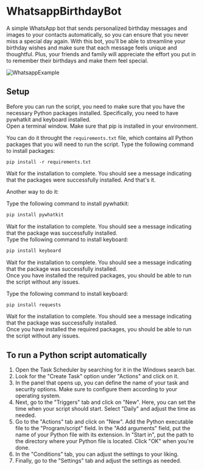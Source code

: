 # WhatsappBirthdayBot

A simple WhatsApp bot that sends personalized birthday messages and images to your contacts automatically, so you can ensure that you never miss a special day again. With this bot, you'll be able to streamline your birthday wishes and make sure that each message feels unique and thoughtful. Plus, your friends and family will appreciate the effort you put in to remember their birthdays and make them feel special.

![WhatsappExample](https://user-images.githubusercontent.com/124800316/226494295-73ee108c-aad7-4e36-b6ae-6e1e20c5e75a.JPG)



## Setup
Before you can run the script, you need to make sure that you have the necessary Python packages installed. Specifically, you need to have pywhatkit and keyboard installed.   
Open a terminal window. Make sure that pip is installed in your environment.  

You can do it throught the `requirements.txt` file, which contains all Python packages that you will need to run the script. 
Type the following command to install packages: 

```
pip install -r requirements.txt
```
Wait for the installation to complete. You should see a message indicating that the packages were successfully installed. And that's it.  

Another way to do it:  


Type the following command to install pywhatkit: 
```bash 
pip install pywhatkit 
```
Wait for the installation to complete. You should see a message indicating that the package was successfully installed.  
Type the following command to install keyboard:  
```bash
pip install keyboard  
```
Wait for the installation to complete. You should see a message indicating that the package was successfully installed.  
Once you have installed the required packages, you should be able to run the script without any issues.

Type the following command to install keyboard:  
```bash
pip install requests  
```
Wait for the installation to complete. You should see a message indicating that the package was successfully installed.  
Once you have installed the required packages, you should be able to run the script without any issues. 


## To run a Python script automatically

1.	Open the Task Scheduler by searching for it in the Windows search bar.
2.	Look for the "Create Task" option under "Actions" and click on it.
3.	In the panel that opens up, you can define the name of your task and security options. Make sure to configure them according to your operating system.
4.	Next, go to the "Triggers" tab and click on "New". Here, you can set the time when your script should start. Select "Daily" and adjust the time as needed.
5.	Go to the "Actions" tab and click on "New". Add the Python executable file to the "Program/script" field. In the "Add arguments" field, put the name of your Python file with its extension. In "Start in", put the path to the directory where your Python file is located. Click "OK" when you're done.
6.	In the "Conditions" tab, you can adjust the settings to your liking.
7.	Finally, go to the "Settings" tab and adjust the settings as needed.
